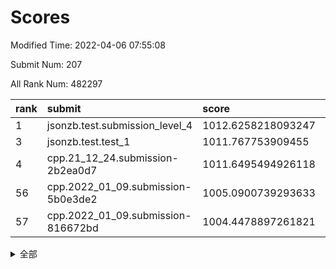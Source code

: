 # Scores

Modified Time: 2022-04-06 07:55:08

Submit Num: 207

All Rank Num: 482297

| rank |               submit               |       score        |       sigma        | pk_num |
| :--- | :--------------------------------- | :----------------- | :----------------- | :----- |
| 1    | jsonzb.test.submission_level_4     | 1012.6258218093247 | 0.7900405276389986 | 9321   |
| 3    | jsonzb.test.test_1                 | 1011.767753909455  | 0.7978453946191842 | 9318   |
| 4    | cpp.21_12_24.submission-2b2ea0d7   | 1011.6495494926118 | 0.7619546559158764 | 9320   |
| 56   | cpp.2022_01_09.submission-5b0e3de2 | 1005.0900739293633 | 0.7163509544053177 | 9320   |
| 57   | cpp.2022_01_09.submission-816672bd | 1004.4478897261821 | 0.7093319705338285 | 9319   |


<details>
<summary>全部</summary>

| rank |                 submit                 |       score        |       sigma        | pk_num |
| :--- | :------------------------------------- | :----------------- | :----------------- | :----- |
| 1    | jsonzb.test.submission_level_4         | 1012.6258218093247 | 0.7900405276389986 | 9321   |
| 2    | gobigger.level_3.submission_level_3_22 | 1011.9175881138871 | 0.7764595817221539 | 9319   |
| 3    | jsonzb.test.test_1                     | 1011.767753909455  | 0.7978453946191842 | 9318   |
| 4    | cpp.21_12_24.submission-2b2ea0d7       | 1011.6495494926118 | 0.7619546559158764 | 9320   |
| 5    | gobigger.level_3.submission_level_3_41 | 1011.6192655218699 | 0.8075859603018655 | 9320   |
| 6    | gobigger.level_3.submission_level_3_14 | 1011.5328723621399 | 0.7805426398945697 | 9320   |
| 7    | gobigger.level_3.submission_level_3_45 | 1011.5117360318598 | 0.7835157890436999 | 9321   |
| 8    | gobigger.level_3.submission_level_3_47 | 1011.2856408733107 | 0.7615437439151527 | 9316   |
| 9    | gobigger.level_3.submission_level_3_17 | 1011.1156641440423 | 0.7647913475856299 | 9317   |
| 10   | gobigger.level_3.submission_level_3_35 | 1011.1141863791635 | 0.7693659152107187 | 9317   |
| 11   | gobigger.level_3.submission_level_3_39 | 1011.0435618058909 | 0.759283519938223  | 9322   |
| 12   | gobigger.level_3.submission_level_3_18 | 1010.9603360721538 | 0.7602010436531225 | 9322   |
| 13   | gobigger.level_3.submission_level_3_1  | 1010.8995137768283 | 0.7480729458304833 | 9319   |
| 14   | gobigger.level_3.submission_level_3_43 | 1010.8574004098405 | 0.7467310191024167 | 9316   |
| 15   | gobigger.level_3.submission_level_3_24 | 1010.8473187438063 | 0.7538515351815546 | 9324   |
| 16   | gobigger.level_3.submission_level_3_36 | 1010.8395342190973 | 0.7779342221750155 | 9324   |
| 17   | gobigger.level_3.submission_level_3_20 | 1010.7899124302123 | 0.7891748213705573 | 9325   |
| 18   | gobigger.level_3.submission_level_3_44 | 1010.6768056943158 | 0.7697170049397494 | 9320   |
| 19   | gobigger.level_3.submission_level_3_37 | 1010.591182234686  | 0.7763608308906083 | 9321   |
| 20   | gobigger.level_3.submission_level_3_42 | 1010.5823981984571 | 0.7639829634283382 | 9320   |
| 21   | gobigger.level_3.submission_level_3_34 | 1010.4789674778476 | 0.7753058338636571 | 9316   |
| 22   | gobigger.level_3.submission_level_3_48 | 1010.4127036399401 | 0.7536812355247134 | 9324   |
| 23   | gobigger.level_3.submission_level_3_31 | 1010.375944870507  | 0.7612900498202025 | 9321   |
| 24   | gobigger.level_3.submission_level_3_16 | 1010.3717473055727 | 0.759186285315401  | 9317   |
| 25   | gobigger.level_3.submission_level_3_5  | 1010.2589337396272 | 0.7347663650705056 | 9324   |
| 26   | gobigger.level_3.submission_level_3_4  | 1010.2300096917211 | 0.7730643667385858 | 9320   |
| 27   | gobigger.level_3.submission_level_3_21 | 1010.2167964843078 | 0.7679634975582104 | 9324   |
| 28   | gobigger.level_3.submission_level_3_7  | 1010.1038962316252 | 0.7486101447465744 | 9327   |
| 29   | gobigger.level_3.submission_level_3_49 | 1010.0272524285122 | 0.7710052930571873 | 9316   |
| 30   | gobigger.level_3.submission_level_3_29 | 1009.9795249408497 | 0.7560366069231863 | 9318   |
| 31   | gobigger.level_3.submission_level_3_10 | 1009.9005967878549 | 0.741966102905503  | 9316   |
| 32   | gobigger.level_3.submission_level_3_23 | 1009.8706112837249 | 0.7435679045699284 | 9323   |
| 33   | gobigger.level_3.submission_level_3_38 | 1009.7835966160327 | 0.768977861007228  | 9318   |
| 34   | gobigger.level_3.submission_level_3_8  | 1009.766834771787  | 0.7500872126226972 | 9321   |
| 35   | gobigger.level_3.submission_level_3_11 | 1009.7665201891894 | 0.7278272658913133 | 9320   |
| 36   | gobigger.level_3.submission_level_3_2  | 1009.722426887482  | 0.7828728123873382 | 9319   |
| 37   | gobigger.level_3.submission_level_3_28 | 1009.648902073366  | 0.7500369078377317 | 9322   |
| 38   | gobigger.level_3.submission_level_3_0  | 1009.5337942582438 | 0.7427539072172082 | 9320   |
| 39   | gobigger.level_3.submission_level_3_46 | 1009.531634828051  | 0.7316015210903546 | 9323   |
| 40   | gobigger.level_3.submission_level_3_19 | 1009.384544059002  | 0.7506897393429176 | 9321   |
| 41   | gobigger.level_3.submission_level_3_12 | 1009.3436157650856 | 0.7402210054276893 | 9323   |
| 42   | gobigger.level_3.submission_level_3_13 | 1009.2751979746515 | 0.7351509125378196 | 9320   |
| 43   | gobigger.level_3.submission_level_3_3  | 1009.1957437508597 | 0.7746013124345897 | 9315   |
| 44   | gobigger.level_3.submission_level_3_27 | 1009.1939793994661 | 0.7527904580852669 | 9319   |
| 45   | gobigger.level_3.submission_level_3_25 | 1009.1255735453577 | 0.7358483240027742 | 9320   |
| 46   | gobigger.level_3.submission_level_3_40 | 1009.0482607982844 | 0.7445922320492954 | 9321   |
| 47   | gobigger.level_3.submission_level_3_30 | 1008.9396126179219 | 0.7460179804326864 | 9320   |
| 48   | gobigger.level_3.submission_level_3_15 | 1008.6867008874499 | 0.7264980115626996 | 9318   |
| 49   | gobigger.level_3.submission_level_3_9  | 1008.6575409547693 | 0.7307384059446476 | 9324   |
| 50   | gobigger.level_3.submission_level_3_33 | 1008.484090416919  | 0.7485078460460112 | 9319   |
| 51   | gobigger.level_3.submission_level_3_32 | 1008.4456306125268 | 0.7572467632082951 | 9319   |
| 52   | gobigger.level_3.submission_level_3_26 | 1008.3718612210018 | 0.7480009798505333 | 9317   |
| 53   | gobigger.level_3.submission_level_3_6  | 1007.9609339099745 | 0.7643122878753056 | 9321   |
| 54   | gobigger.level_1.submission_level_1_35 | 1005.5452628655975 | 0.7234855405850529 | 9318   |
| 55   | gobigger.level_1.submission_level_1_26 | 1005.1883424669418 | 0.722266313160515  | 9317   |
| 56   | cpp.2022_01_09.submission-5b0e3de2     | 1005.0900739293633 | 0.7163509544053177 | 9320   |
| 57   | cpp.2022_01_09.submission-816672bd     | 1004.4478897261821 | 0.7093319705338285 | 9319   |
| 58   | gobigger.level_1.submission_level_1_34 | 1004.3181457545566 | 0.7248266093408712 | 9321   |
| 59   | gobigger.level_1.submission_level_1_39 | 1004.2941994526278 | 0.7219526027290911 | 9320   |
| 60   | gobigger.level_1.submission_level_1_36 | 1004.1199697529225 | 0.714647980145755  | 9320   |
| 61   | gobigger.level_1.submission_level_1_30 | 1003.9960934007643 | 0.7156222831311628 | 9322   |
| 62   | gobigger.level_1.submission_level_1_2  | 1003.8829075582887 | 0.7102297118686707 | 9320   |
| 63   | gobigger.level_1.submission_level_1_0  | 1003.8773106544255 | 0.7216470409379467 | 9322   |
| 64   | gobigger.level_1.submission_level_1_19 | 1003.8124749761057 | 0.7189476072422321 | 9323   |
| 65   | gobigger.level_1.submission_level_1_13 | 1003.8061490480976 | 0.7250974430678735 | 9322   |
| 66   | gobigger.level_1.submission_level_1_11 | 1003.7231529396987 | 0.7203113419238467 | 9317   |
| 67   | gobigger.level_1.submission_level_1_31 | 1003.7094070941804 | 0.7112685133149246 | 9322   |
| 68   | gobigger.level_1.submission_level_1_49 | 1003.6575720316661 | 0.7230053434455846 | 9319   |
| 69   | gobigger.level_1.submission_level_1_44 | 1003.6005161602505 | 0.7106680993283401 | 9320   |
| 70   | gobigger.level_1.submission_level_1_15 | 1003.5137804117637 | 0.710385164155249  | 9321   |
| 71   | gobigger.level_1.submission_level_1_16 | 1003.4794288499878 | 0.7116622332940558 | 9320   |
| 72   | gobigger.level_1.submission_level_1_20 | 1003.4655479978189 | 0.7207276754995515 | 9319   |
| 73   | gobigger.level_1.submission_level_1_40 | 1003.3978519289728 | 0.7079630335737414 | 9321   |
| 74   | gobigger.level_1.submission_level_1_45 | 1003.3933760870473 | 0.7006105035904014 | 9319   |
| 75   | gobigger.level_1.submission_level_1_21 | 1003.374084816474  | 0.7182028558407765 | 9321   |
| 76   | gobigger.level_1.submission_level_1_47 | 1003.3688956494935 | 0.7123486333895014 | 9319   |
| 77   | gobigger.level_1.submission_level_1_41 | 1003.3610340579596 | 0.7123224427822455 | 9317   |
| 78   | gobigger.level_1.submission_level_1_1  | 1003.3174917077845 | 0.7167592409333735 | 9326   |
| 79   | gobigger.level_1.submission_level_1_25 | 1003.3060947025386 | 0.7216596280978387 | 9314   |
| 80   | gobigger.level_1.submission_level_1_5  | 1003.2529732488991 | 0.7205314259140336 | 9326   |
| 81   | gobigger.level_1.submission_level_1_10 | 1003.2528550951853 | 0.7064016297140685 | 9320   |
| 82   | gobigger.level_1.submission_level_1_42 | 1003.2007395619463 | 0.7122005437095219 | 9321   |
| 83   | gobigger.level_1.submission_level_1_12 | 1003.1961414425984 | 0.7066711706678671 | 9318   |
| 84   | gobigger.level_1.submission_level_1_38 | 1003.1642658536588 | 0.7223294878807442 | 9322   |
| 85   | gobigger.level_1.submission_level_1_43 | 1003.1630177335323 | 0.7160606490688862 | 9315   |
| 86   | gobigger.level_1.submission_level_1_3  | 1003.1120343067807 | 0.7082927548508376 | 9322   |
| 87   | gobigger.level_1.submission_level_1_24 | 1003.1088860140069 | 0.7079507073851787 | 9318   |
| 88   | gobigger.level_1.submission_level_1_37 | 1003.090125221794  | 0.7145618894355327 | 9323   |
| 89   | gobigger.level_1.submission_level_1_14 | 1003.0769022040173 | 0.70992903174044   | 9319   |
| 90   | gobigger.level_1.submission_level_1_48 | 1002.9625180415597 | 0.7188181837795387 | 9324   |
| 91   | gobigger.level_1.submission_level_1_9  | 1002.8938477955135 | 0.7232392888730604 | 9319   |
| 92   | gobigger.level_1.submission_level_1_29 | 1002.8424392111198 | 0.7168828099764495 | 9312   |
| 93   | gobigger.level_1.submission_level_1_46 | 1002.8180949968145 | 0.710917536549866  | 9324   |
| 94   | gobigger.level_1.submission_level_1_27 | 1002.7272794199546 | 0.7241584011409473 | 9313   |
| 95   | gobigger.level_1.submission_level_1_18 | 1002.6862832816071 | 0.7262397375945049 | 9321   |
| 96   | gobigger.level_1.submission_level_1_22 | 1002.6660412276551 | 0.7120375319625973 | 9323   |
| 97   | gobigger.level_1.submission_level_1_4  | 1002.6393285523084 | 0.7097174395342255 | 9316   |
| 98   | gobigger.level_1.submission_level_1_17 | 1002.5395779267604 | 0.7127346264407602 | 9324   |
| 99   | gobigger.level_1.submission_level_1_33 | 1002.4566736924484 | 0.7152345245505629 | 9317   |
| 100  | gobigger.level_1.submission_level_1_23 | 1002.4211452199793 | 0.7176041657337839 | 9321   |
| 101  | gobigger.level_1.submission_level_1_8  | 1002.3072368333417 | 0.7228192579962556 | 9320   |
| 102  | gobigger.level_1.submission_level_1_28 | 1002.2486966843512 | 0.7125761443151809 | 9314   |
| 103  | gobigger.level_1.submission_level_1_7  | 1002.1843448443328 | 0.7125382396120905 | 9318   |
| 104  | gobigger.level_1.submission_level_1_32 | 1001.7393204419774 | 0.7084662618163352 | 9316   |
| 105  | gobigger.level_1.submission_level_1_6  | 1001.6735838872723 | 0.7134867819530784 | 9320   |
| 106  | gobigger.random.submission_random_13   | 997.2578719420698  | 0.7007101333010682 | 9320   |
| 107  | gobigger.random.submission_random_11   | 997.0865578875604  | 0.7045123717519913 | 9319   |
| 108  | gobigger.random.submission_random_8    | 997.0170767822368  | 0.6996850356423202 | 9319   |
| 109  | gobigger.random.submission_random_48   | 996.8747995824015  | 0.7106854944478617 | 9321   |
| 110  | gobigger.random.submission_random_39   | 996.8578501135886  | 0.7047738180383879 | 9321   |
| 111  | gobigger.random.submission_random_34   | 996.8456365405334  | 0.707049282250768  | 9323   |
| 112  | gobigger.random.submission_random_6    | 996.8444688616572  | 0.7168703551344935 | 9323   |
| 113  | gobigger.random.submission_random_18   | 996.8301791458224  | 0.6954130162505252 | 9321   |
| 114  | gobigger.random.submission_random_16   | 996.7063770614532  | 0.7167076783148608 | 9318   |
| 115  | gobigger.random.submission_random_41   | 996.6742112654123  | 0.7214688568055235 | 9322   |
| 116  | gobigger.random.submission_random_0    | 996.6283066417064  | 0.7020431161359815 | 9321   |
| 117  | gobigger.random.submission_random_46   | 996.5900950882117  | 0.7157253043916197 | 9320   |
| 118  | gobigger.random.submission_random_20   | 996.5095111949636  | 0.7088645536445348 | 9324   |
| 119  | gobigger.random.submission_random_10   | 996.4847137994774  | 0.7122475149199607 | 9325   |
| 120  | gobigger.random.submission_random_17   | 996.382564855485   | 0.7207309070448455 | 9315   |
| 121  | gobigger.random.submission_random_33   | 996.3538171404235  | 0.7021785719098131 | 9316   |
| 122  | gobigger.random.submission_random_1    | 996.2213352763192  | 0.7130721066333713 | 9322   |
| 123  | gobigger.random.submission_random_25   | 996.2165203344733  | 0.7013893391791282 | 9318   |
| 124  | gobigger.random.submission_random_14   | 996.2069357668315  | 0.7166723369818947 | 9317   |
| 125  | gobigger.random.submission_random_31   | 996.1907412614678  | 0.6957425611615671 | 9317   |
| 126  | gobigger.random.submission_random_32   | 996.1883946562955  | 0.7086595923327443 | 9318   |
| 127  | gobigger.random.submission_random_7    | 996.1786923082799  | 0.7103537085454539 | 9319   |
| 128  | gobigger.random.submission_random_23   | 996.1631756800756  | 0.7029519546640397 | 9315   |
| 129  | gobigger.random.submission_random_22   | 996.0643719084956  | 0.7024000291482316 | 9322   |
| 130  | gobigger.random.submission_random_27   | 995.9799712231804  | 0.7089107890266452 | 9316   |
| 131  | gobigger.random.submission_random_36   | 995.9511486659501  | 0.7196512966456579 | 9315   |
| 132  | gobigger.random.submission_random_24   | 995.94956586601    | 0.7094834232165795 | 9321   |
| 133  | gobigger.random.submission_random_5    | 995.900429280526   | 0.7070512646419331 | 9319   |
| 134  | gobigger.random.submission_random_37   | 995.889713924499   | 0.6995836113288373 | 9315   |
| 135  | gobigger.random.submission_random_43   | 995.8716097586264  | 0.7140615808820574 | 9322   |
| 136  | gobigger.random.submission_random_3    | 995.851908183434   | 0.7039067220712057 | 9319   |
| 137  | gobigger.random.submission_random_49   | 995.7663119149986  | 0.7121528573839633 | 9321   |
| 138  | gobigger.random.submission_random_19   | 995.6939080986749  | 0.7088135863305325 | 9320   |
| 139  | gobigger.random.submission_random_38   | 995.6457313012482  | 0.7067679463589881 | 9322   |
| 140  | gobigger.random.submission_random_4    | 995.6230736206536  | 0.709424225467885  | 9320   |
| 141  | gobigger.random.submission_random_26   | 995.5927803122645  | 0.7215355187736069 | 9316   |
| 142  | gobigger.random.submission_random_12   | 995.5619149681952  | 0.7200702132621674 | 9322   |
| 143  | gobigger.random.submission_random_45   | 995.533721118284   | 0.7201268891141562 | 9315   |
| 144  | gobigger.random.submission_random_2    | 995.5217614387336  | 0.7046047613653531 | 9324   |
| 145  | gobigger.random.submission_random_44   | 995.5216044159195  | 0.7090226107953307 | 9320   |
| 146  | gobigger.random.submission_random_30   | 995.5074262723307  | 0.7154730578726772 | 9323   |
| 147  | gobigger.random.submission_random_28   | 995.4763427189957  | 0.7375576225101258 | 9324   |
| 148  | gobigger.random.submission_random_15   | 995.3794240556331  | 0.7270126147250695 | 9322   |
| 149  | gobigger.random.submission_random_35   | 995.3486295749266  | 0.731173765733298  | 9324   |
| 150  | gobigger.random.submission_random_42   | 995.2781310882139  | 0.7055418393964469 | 9316   |
| 151  | gobigger.random.submission_random_21   | 995.2517168496867  | 0.6989976978909863 | 9314   |
| 152  | gobigger.random.submission_random_9    | 995.2285412085871  | 0.712792402522635  | 9320   |
| 153  | gobigger.random.submission_random_40   | 995.0609520961751  | 0.7089256095744657 | 9325   |
| 154  | gobigger.random.submission_random_47   | 994.8249635239372  | 0.7202958807733831 | 9314   |
| 155  | gobigger.random.submission_random_29   | 994.3627708932113  | 0.7097544321502625 | 9322   |
| 156  | gobigger.level_2.submission_level_2_16 | 994.2542673659897  | 0.7369690662703324 | 9321   |
| 157  | gobigger.level_2.submission_level_2_6  | 994.0643320535482  | 0.7389941804147625 | 9322   |
| 158  | gobigger.level_2.submission_level_2_35 | 993.8767023439727  | 0.7309402761464665 | 9322   |
| 159  | gobigger.level_2.submission_level_2_18 | 993.6806309280626  | 0.714881294469024  | 9319   |
| 160  | gobigger.level_2.submission_level_2_23 | 993.5331973701662  | 0.7492499627215745 | 9315   |
| 161  | gobigger.level_2.submission_level_2_31 | 993.411549611188   | 0.7403737893167149 | 9317   |
| 162  | gobigger.level_2.submission_level_2_47 | 993.3601036521268  | 0.7469294605813597 | 9319   |
| 163  | gobigger.level_2.submission_level_2_21 | 993.1496629108784  | 0.7297698122149826 | 9324   |
| 164  | gobigger.level_2.submission_level_2_46 | 993.109568526351   | 0.7170124235938183 | 9318   |
| 165  | gobigger.level_2.submission_level_2_5  | 993.0298887280643  | 0.7523139703584616 | 9320   |
| 166  | gobigger.level_2.submission_level_2_38 | 992.9355523198126  | 0.7375150991679993 | 9322   |
| 167  | gobigger.level_2.submission_level_2_0  | 992.9047040555499  | 0.7344233757905333 | 9318   |
| 168  | gobigger.level_2.submission_level_2_34 | 992.6895678922785  | 0.7378859018432226 | 9316   |
| 169  | gobigger.level_2.submission_level_2_45 | 992.6812401116885  | 0.7525538713816975 | 9316   |
| 170  | gobigger.level_2.submission_level_2_39 | 992.5673568370107  | 0.7362678518021621 | 9319   |
| 171  | gobigger.level_2.submission_level_2_32 | 992.5485770251192  | 0.7458557405809639 | 9322   |
| 172  | gobigger.level_2.submission_level_2_33 | 992.3073948511599  | 0.768651732849562  | 9320   |
| 173  | gobigger.level_2.submission_level_2_11 | 992.2848500497904  | 0.7277047914664931 | 9322   |
| 174  | gobigger.level_2.submission_level_2_7  | 992.2703354028306  | 0.7672788979494768 | 9316   |
| 175  | gobigger.level_2.submission_level_2_10 | 992.2622419938782  | 0.7299207162285593 | 9315   |
| 176  | gobigger.level_2.submission_level_2_13 | 992.22625830308    | 0.7547127393189385 | 9315   |
| 177  | gobigger.level_2.submission_level_2_25 | 992.0974171819149  | 0.7614821808118699 | 9319   |
| 178  | gobigger.level_2.submission_level_2_37 | 992.0703722380389  | 0.7480472888333812 | 9320   |
| 179  | gobigger.level_2.submission_level_2_30 | 992.063857961749   | 0.7477397798327751 | 9317   |
| 180  | gobigger.level_2.submission_level_2_26 | 992.0248058540838  | 0.762605169081685  | 9320   |
| 181  | gobigger.level_2.submission_level_2_24 | 992.0232201837242  | 0.7381241520764958 | 9322   |
| 182  | gobigger.level_2.submission_level_2_43 | 991.9957867813858  | 0.7406770173977512 | 9322   |
| 183  | gobigger.level_2.submission_level_2_36 | 991.981945757944   | 0.748549948343282  | 9320   |
| 184  | gobigger.level_2.submission_level_2_40 | 991.9392577828548  | 0.7462076133697597 | 9319   |
| 185  | gobigger.level_2.submission_level_2_14 | 991.8606147258802  | 0.7543147751669077 | 9318   |
| 186  | gobigger.level_2.submission_level_2_19 | 991.8152824925569  | 0.7553759006501567 | 9316   |
| 187  | gobigger.level_2.submission_level_2_2  | 991.8053288797053  | 0.7491049232584802 | 9322   |
| 188  | gobigger.level_2.submission_level_2_1  | 991.8038550788265  | 0.7715189230015619 | 9315   |
| 189  | gobigger.level_2.submission_level_2_48 | 991.798631421223   | 0.7389327239909486 | 9323   |
| 190  | gobigger.level_2.submission_level_2_9  | 991.7928168175762  | 0.7416106303145623 | 9316   |
| 191  | gobigger.level_2.submission_level_2_4  | 991.7745468742231  | 0.7412708362539334 | 9316   |
| 192  | gobigger.level_2.submission_level_2_12 | 991.7236913351552  | 0.7593115778784553 | 9320   |
| 193  | gobigger.level_2.submission_level_2_49 | 991.695524158625   | 0.7292839700179627 | 9317   |
| 194  | gobigger.level_2.submission_level_2_29 | 991.6955008248057  | 0.7510310252807022 | 9322   |
| 195  | gobigger.level_2.submission_level_2_15 | 991.5637702576685  | 0.7842075294936002 | 9319   |
| 196  | gobigger.level_2.submission_level_2_22 | 991.4559667037946  | 0.7593116837718362 | 9318   |
| 197  | gobigger.level_2.submission_level_2_28 | 991.4134121046674  | 0.7409951137011831 | 9321   |
| 198  | gobigger.level_2.submission_level_2_3  | 991.3082339811243  | 0.7451047094449551 | 9323   |
| 199  | gobigger.level_2.submission_level_2_17 | 991.2319123194987  | 0.7462300292823636 | 9325   |
| 200  | gobigger.level_2.submission_level_2_44 | 991.1764415366977  | 0.7622954193961924 | 9319   |
| 201  | gobigger.level_2.submission_level_2_27 | 991.0426053912001  | 0.7635470341490888 | 9316   |
| 202  | gobigger.level_2.submission_level_2_41 | 991.0167599079463  | 0.7310450888435388 | 9322   |
| 203  | gobigger.level_2.submission_level_2_42 | 990.8873676473193  | 0.7544761420257612 | 9322   |
| 204  | gobigger.level_2.submission_level_2_8  | 990.8529762331057  | 0.7643276792326769 | 9318   |
| 205  | gobigger.level_2.submission_level_2_20 | 990.7670679814155  | 0.7607987700088202 | 9324   |
| 206  | gobigger.none.submission_none_0        | 978.4309337869516  | 1.2715692975646047 | 9322   |
| 207  | gobigger.none.submission_none_1        | 975.1091006812989  | 1.478679812602666  | 9320   |

</details>